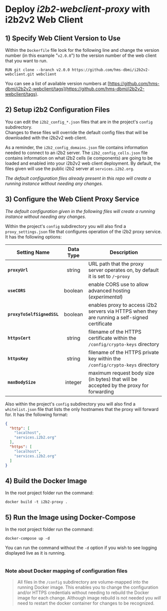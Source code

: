 # Deploy *i2b2-webclient-proxy* with i2b2v2 Web Client

## 1) Specify Web Client Version to Use

 Within the `Dockerfile` file look for the following line and change the version number 
 (in this example "`v2.0.0`") to the version number of the web client that you want to run.
 
 ```
 RUN git clone --branch v2.0.0 https://github.com/hms-dbmi/i2b2v2-webclient.git webclient
 ```
 
 You can see a list of available version numbers at [https://github.com/hms-dbmi/i2b2v2-webclient/tags](https://github.com/hms-dbmi/i2b2v2-webclient/tags).

## 2) Setup i2b2 Configuration Files
 You can edit the `i2b2_config_*.json` files that are in the project's `config` subdirectory.  
 Changes to these files will override the default config files that will be downloaded with the i2b2v2 web client.
 
 As a reminder, the `i2b2_config_domains.json` file contains information needed to connect to an i2b2 server.
 The `i2b2_config_cells.json` file contains information on what i2b2 cells (ie components) are going to be loaded 
 and enabled into your i2b2v2 web client deployment. By default, the files given will use the public i2b2 server at `services.i2b2.org`.

 *The default configuration files already present in this repo will create a running instance without needing any changes.*

## 3) Configure the Web Client Proxy Service 

 *The default configuration given in the following files will create a running instance without needing any changes.*

 Within the project's `config` subdirectory you will also find a `proxy_settings.json` file that configures operation of the i2b2 proxy service.
 It has the following options:
 
  | Setting Name | Data Type | Description |
  | ------------ |:---------:| ----------- |
  | **`proxyUrl`** | string | URL path that the proxy server operates on, by default it is set to `/~proxy` |  
  | **`useCORS`** | boolean | enable CORS use to allow advanced hosting (_experimental_) |
  | **`proxyToSelfSignedSSL`** | boolean | enables proxy to access i2b2 servers via HTTPS when they are running a self-signed certificate |
  | **`httpsCert`** | string | filename of the HTTPS certificate within the `/config/crypto-keys` directory |
  | **`httpsKey`** | string | filename of the HTTPS private key within the `/config/crypto-keys` directory  |
  | **`maxBodySize`** | integer | maximum request body size (in bytes) that will be accepted by the proxy for forwarding |

Also within the project's `config` subdirectory you will also find a `whitelist.json` file that lists the only hostnames that the proxy will forward for.
It has the following format:
```json
{
  "http": [
    "localhost",
    "services.i2b2.org"
  ],
  "https": [
    "localhost",
    "services.i2b2.org"
  ]
}
```
  
  
## 4) Build the Docker Image

 In the root project folder run the command: 
 ```
 docker build -t i2b2-proxy .
 ```

## 5) Run the Image using Docker-Compose

 In the root project folder run the command:
 ```
 docker-compose up -d
 ```  
 You can run the command without the `-d` option if you wish to see logging displayed live as it is running.
 
#

### Note about Docker mapping of configuration files
> All files in the `/config` subdirectory are volume-mapped into the running Docker image.
> This enables you to change the configuration and/or HTTPS credentials without needing to rebuild the Docker image for each change.
> Although image rebuild is not needed you _will_ need to restart the docker container for changes to be recognized. 
